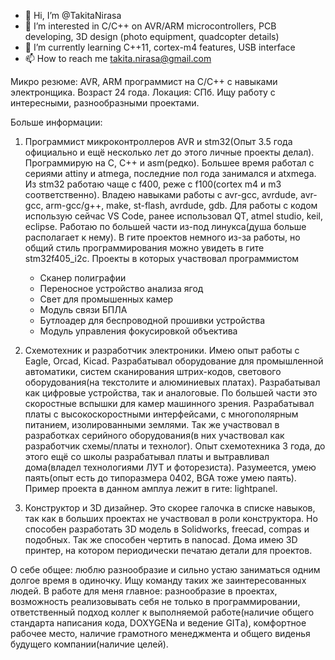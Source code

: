 - 👋 Hi, I’m @TakitaNirasa
- 👀 I’m interested in C/C++ on AVR/ARM microcontrollers, PCB developing, 3D design (photo equipment, quadcopter details)
- 🌱 I’m currently learning C++11, cortex-m4 features, USB interface 
- 📫 How to reach me takita.nirasa@gmail.com

Микро резюме:
  AVR, ARM программист на С/С++ с навыками электронщика. Возраст 24 года. Локация: СПб. Ищу работу с интересными, разнообразными проектами.
  
Больше информации:
  1. Программист микроконтроллеров AVR и stm32(Опыт 3.5 года официально и ещё несколько лет до этого личные проекты делал). Программирую на С, С++ и asm(редко). Большее время работал с сериями attiny и atmega, последние пол года занимался и atxmega. Из stm32 работаю чаще с f400, реже с f100(cortex m4 и m3     соответственно). Владею навыками работы c avr-gcc, avrdude, avr-gcc, arm-gcc/g++, make, st-flash, avrdude, gdb. Для работы с кодом использую сейчас VS Code, ранее использовал QT, atmel studio, keil, eclipse. Работаю по большей части из-под линукса(душа больше располагает к нему). В гите проектов немного из-за работы, но общий стиль программирования можно увидеть в гите stm32f405_i2c.
      Проекты в которых участвовал программистом
        - Сканер полиграфии
        - Переносное устройство анализа ягод
        - Свет для промышенных камер
        - Модуль связи БПЛА
        - Бутлоадер для беспроводной прошивки устройства
        - Модуль управления фокусировкой объектива

  2. Схемотехник и разработчик электроники. Имею опыт работы с Eagle, Orcad, Kicad. Разрабатывал оборудование для промышленной автоматики, систем сканирования штрих-кодов, светового оборудования(на текстолите и алюминиевых платах). Разрабатывал как цифровые устройства, так и аналоговые. По большей части это скоростные вспышки для камер машинного зрения. Разрабатывал платы с высокоскоростными интерфейсами, с многополярным питанием, изолированными землями. Так же участвовал в разработках серийного оборудования(в них участвовал как разработчик схемы/платы и технолог). 
Опыт схемотехника 3 года, до этого ещё со школы разрабатывал платы и вытравливал дома(владел технологиями ЛУТ и фоторезиста). Разумеется, умею паять(опыт есть до типоразмера 0402, BGA тоже умею паять). 
Пример проекта в данном амплуа лежит в гите: lightpanel.
  3. Конструктор и 3D дизайнер. Это скорее галочка в списке навыков, так как в больших проектах не участвовал в роли конструктора. Но способен разработать 3D модель в Solidworks, freecad, compas и подобных. Так же способен чертить в nanocad. Дома имею 3D принтер, на котором периодически печатаю детали для проектов.

О себе общее: люблю разнообразие и сильно устаю заниматься одним долгое время в одиночку. Ищу команду таких же заинтересованных людей.
В работе для меня главное: разнообразие в проектах, возможность реализовывать себя не только в программировании, ответственный подход коллег к выполняемой работе(наличие общего стандарта написания кода, DOXYGENа и ведение GITа), комфортное рабочее место, наличие грамотного менеджмента и общего виденья будущего компании(наличие целей).

<!---
TakitaNirasa/TakitaNirasa is a ✨ special ✨ repository because its `README.md` (this file) appears on your GitHub profile.
You can click the Preview link to take a look at your changes.
--->
